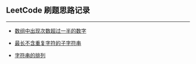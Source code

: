 ## LeetCode 刷题思路记录
-------
- [数组中出现次数超过一半的数字](https://github.com/Dreamskyqihang/TechArticles/tree/master/LeetCode/Subjects/数组中出现次数超过一半的数字.md)

- [最长不含重复字符的子字符串](https://github.com/Dreamskyqihang/TechArticles/tree/master/LeetCode/Subjects/最长不含重复字符的子字符串.md)

- [字符串的排列](https://github.com/Dreamskyqihang/TechArticles/tree/master/LeetCode/Subjects/字符串的排列.md)
